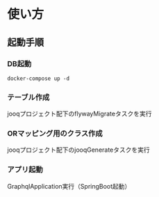 # 使い方

## 起動手順

### DB起動

~~~shell
docker-compose up -d
~~~

### テーブル作成

jooqプロジェクト配下のflywayMigrateタスクを実行

### ORマッピング用のクラス作成

 jooqプロジェクト配下のjooqGenerateタスクを実行

### アプリ起動

GraphqlApplication実行（SpringBoot起動）
